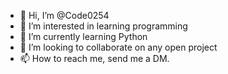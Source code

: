 - 👋 Hi, I’m @Code0254
- 👀 I’m interested in learning programming
- 🌱 I’m currently learning Python
- 💞️ I’m looking to collaborate on any open project
- 📫 How to reach me, send me a DM.

<!---
Code0254/Code0254 is a ✨ special ✨ repository because its `README.md` (this file) appears on your GitHub profile.
You can click the Preview link to take a look at your changes.
--->
